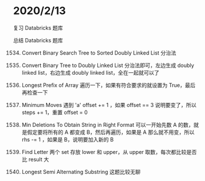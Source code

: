 # 2020/2/13

复习 Databricks 题库

总结 Databricks 题库

1534. Convert Binary Search Tree to Sorted Doubly Linked List
分治法

378. Convert Binary Tree to Doubly Linked List
分治法即可，左边生成 doubly linked list，右边生成 doubly linked list，全在一起就可以了

1823. Longest Prefix of Array
遍历一下，如果有符合要求的就设置为 True，最后再检查一下

1822. Minimum Moves
遇到 'a' offset += 1 ，如果 offset == 3 说明要变了，所以 steps += 1，重置 offset = 0

1821. Min Deletions To Obtain String in Right Format
可以一开始先数 A 的数，就是假定要将所有的 A 都变成 B，然后再遍历，如果是 A 那么就不用变，所以 rhs -= 1 ，如果是 B，说明要加入新的 B

1820. Find Letter
两个 set 存放 lower 和 upper，从 upper 取数，每次都比较是否比 result 大

1819. Longest Semi Alternating Substring
这题比较无聊